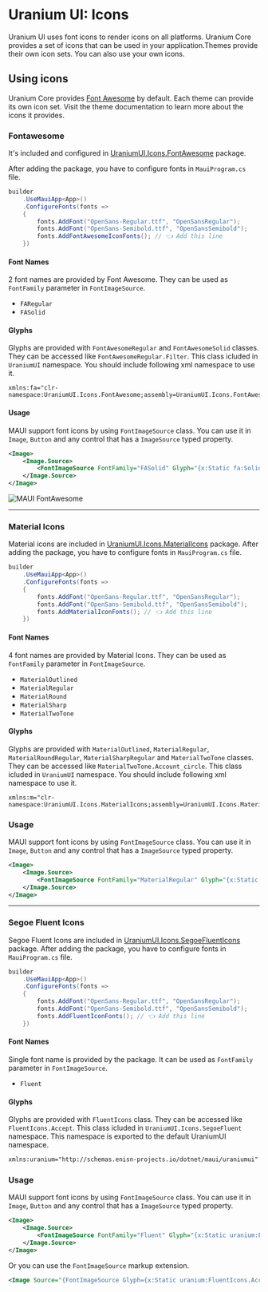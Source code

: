 # Uranium UI: Icons

Uranium UI uses font icons to render icons on all platforms. Uranium Core provides a set of icons that can be used in your application.Themes provide their own icon sets. You can also use your own icons.

## Using icons

Uranium Core provides [Font Awesome](https://fontawesome.com/) by default. Each theme can provide its own icon set. Visit the theme documentation to learn more about the icons it provides.

### Fontawesome
It's included and configured in [UraniumUI.Icons.FontAwesome](https://www.nuget.org/packages/UraniumUI.Icons.FontAwesome) package.

After adding the package, you have to configure fonts in `MauiProgram.cs` file.

```csharp
builder
	.UseMauiApp<App>()
	.ConfigureFonts(fonts =>
	{
		fonts.AddFont("OpenSans-Regular.ttf", "OpenSansRegular");
		fonts.AddFont("OpenSans-Semibold.ttf", "OpenSansSemibold");
		fonts.AddFontAwesomeIconFonts(); // 👈 Add this line
	})
```

#### Font Names
2 font names are provided by Font Awesome. They can be used as `FontFamily` parameter in `FontImageSource`.

- `FARegular`
- `FASolid`

#### Glyphs
Glyphs are provided with `FontAwesomeRegular` and `FontAwesomeSolid` classes. They can be accessed like `FontAwesomeRegular.Filter`. This class icluded in `UraniumUI` namespace. You should include following xml namespace to use it.

```
xmlns:fa="clr-namespace:UraniumUI.Icons.FontAwesome;assembly=UraniumUI.Icons.FontAwesome"
```

#### Usage
MAUI support font icons by using `FontImageSource` class. You can use it in `Image`, `Button` and any control that has a `ImageSource` typed property.

```xml
<Image>
    <Image.Source>
        <FontImageSource FontFamily="FASolid" Glyph="{x:Static fa:Solid.User}" Color="Orange" />
    </Image.Source>
</Image>
```

![MAUI FontAwesome](images/fontawesome-demo.png)

---

### Material Icons
Material icons are included in [UraniumUI.Icons.MaterialIcons](https://www.nuget.org/packages/UraniumUI.Icons.MaterialIcons) package. After adding the package, you have to configure fonts in `MauiProgram.cs` file.

```csharp
builder
	.UseMauiApp<App>()
	.ConfigureFonts(fonts =>
	{
		fonts.AddFont("OpenSans-Regular.ttf", "OpenSansRegular");
		fonts.AddFont("OpenSans-Semibold.ttf", "OpenSansSemibold");
		fonts.AddMaterialIconFonts(); // 👈 Add this line
	})
```

#### Font Names
4 font names are provided by Material Icons. They can be used as `FontFamily` parameter in `FontImageSource`.

- `MaterialOutlined`
- `MaterialRegular`
- `MaterialRound`
- `MaterialSharp`
- `MaterialTwoTone`

#### Glyphs
Glyphs are provided with `MaterialOutlined`, `MaterialRegular`, `MaterialRoundRegular`, `MaterialSharpRegular` and `MaterialTwoTone`  classes. They can be accessed like `MaterialTwoTone.Account_circle`. This class icluded in `UraniumUI` namespace. You should include following xml namespace to use it.

```
xmlns:m="clr-namespace:UraniumUI.Icons.MaterialIcons;assembly=UraniumUI.Icons.MaterialIcons"
```

### Usage
MAUI support font icons by using `FontImageSource` class. You can use it in `Image`, `Button` and any control that has a `ImageSource` typed property.

```xml
<Image>
    <Image.Source>
        <FontImageSource FontFamily="MaterialRegular" Glyph="{x:Static m:MaterialRegular.Warning}" Color="Red" />
    </Image.Source>
</Image>
```

---

### Segoe Fluent Icons
Segoe Fluent Icons are included in [UraniumUI.Icons.SegoeFluentIcons](https://www.nuget.org/packages/UraniumUI.Icons.SegoeFluentIcons) package. After adding the package, you have to configure fonts in `MauiProgram.cs` file.

```csharp
builder
	.UseMauiApp<App>()
	.ConfigureFonts(fonts =>
	{
		fonts.AddFont("OpenSans-Regular.ttf", "OpenSansRegular");
		fonts.AddFont("OpenSans-Semibold.ttf", "OpenSansSemibold");
		fonts.AddFluentIconFonts(); // 👈 Add this line
	})
```

#### Font Names
Single font name is provided by the package. It can be used as `FontFamily` parameter in `FontImageSource`.

- `Fluent`

#### Glyphs
Glyphs are provided with `FluentIcons` class. They can be accessed like `FluentIcons.Accept`. This class icluded in `UraniumUI.Icons.SegoeFluent` namespace. This namespace is exported to the default UraniumUI namespace.

```xml
xmlns:uranium="http://schemas.enisn-projects.io/dotnet/maui/uraniumui"
```

### Usage
MAUI support font icons by using `FontImageSource` class. You can use it in `Image`, `Button` and any control that has a `ImageSource` typed property.

```xml
<Image>
	<Image.Source>
		<FontImageSource FontFamily="Fluent" Glyph="{x:Static uranium:FluentIcons.Accept}" Color="Green" />
	</Image.Source>
</Image>
```

Or you can use the `FontImageSource` markup extension.

```xml
<Image Source="{FontImageSource Glyph={x:Static uranium:FluentIcons.Accept}, FontFamily=Fluent, Color=Blue}" />
```
